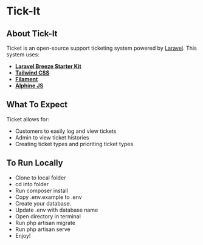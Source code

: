 # Tick-It

## About Tick-It

Ticket is an open-source support ticketing system powered by [Laravel](https://laravel.com/). This system uses:
- **[Laravel Breeze Starter Kit](https://laravel.com/docs/11.x/starter-kits#laravel-breeze)**
- **[Tailwind CSS](https://tailwindcss.com/)**
- **[Filament](https://filamentphp.com/)**
- **[Alphine JS](https://alpinejs.dev/)**

## What To Expect
Ticket allows for:
- Customers to easily log and view tickets
- Admin to view ticket histories
- Creating ticket types and prioriting ticket types

## To Run Locally

- Clone to local folder
- cd into folder
- Run composer install
- Copy .env.example to .env
- Create your database.
- Update .env with database name
- Open directory in terminal
- Run php artisan migrate
- Run php artisan serve
- Enjoy!
